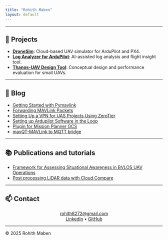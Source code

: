```yaml
---
title: "Rohith Maben"
layout: default
---
```


<link rel="stylesheet" href="dark.css">


<p align="center">

</p>

---

## 🚀 Projects

- [**DroneSim**](https://dronesim.xyz): Cloud-based UAV simulator for ArduPilot and PX4.  
- [**Log Analyzer for ArduPilot**](/projects/log-analyzer): AI-assisted log analysis and flight insight tool.  
- [**Thanos-UAV Design Tool**](/projects/thanos-uav): Conceptual design and performance evaluation for small UAVs.  



---

## 📝 Blog

- [Getting Started with Pymavlink](https://dronesim.gitbook.io/dronesim-docs/development-tutorials/getting-started-with-pymavlink-connecting-to-a-drone-simulator)
- [Forwarding MAVLink Packets](https://dronesim.gitbook.io/dronesim-docs/development-tutorials/forwarding-mavlink-packets)
- [Setting Up a VPN for UAS Projects Using ZeroTier](https://dronesim.gitbook.io/dronesim-docs/setting-up-a-vpn-for-uas-projects-using-zerotier)
- [Setting up Ardupilot Software in the Loop](blog/AP_sitl_01.md)  
- [Plugin for Mission Planner GCS](blog/MP_plugins.md)  
- [mavQT-MAVLink to MQTT bridge](blog/mavQT.md)  

---

## 📚 Publications and tutorials

- [Framework for Assessing Situational Awareness in BVLOS UAV Operations](https://dl.acm.org/doi/10.5555/3721488.3721702)
- [Post processing LiDAR data with Cloud Compare](https://doi.org/10.5281/zenodo.13253683)

---

## 📫 Contact

<p align="center">
<a href="mailto:rohith8272@gmail.com">rohith8272@gmail.com</a>  
<br>
<a href="https://www.linkedin.com/in/rohithmaben">LinkedIn</a> •
<a href="https://github.com/rohith8272">GitHub</a>
</p>

---

<footer>
  © 2025 Rohith Maben
</footer>
